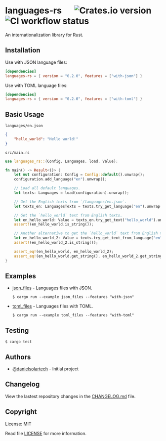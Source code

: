 # languages-rs &emsp; ![Crates.io version][crates.io] ![CI workflow status][CI]

[crates.io]: https://img.shields.io/crates/v/languages-rs
[CI]: https://img.shields.io/github/workflow/status/danielsolartech/languages-rs/CI

An internationalization library for Rust.

## Installation

Use with JSON language files:
```toml
[dependencies]
languages-rs = { version = "0.2.0", features = ["with-json"] }
```

Use with TOML language files:
```toml
[dependencies]
languages-rs = { version = "0.2.0", features = ["with-toml"] }
```

## Basic Usage
`languages/en.json`
```json
{
    "hello_world": "Hello world!"
}
```

`src/main.rs`
```rust
use languages_rs::{Config, Languages, load, Value};

fn main() -> Result<()> {
    let mut configuration: Config = Config::default().unwrap();
    configuration.add_language("en").unwrap();

    // Load all default languages.
    let texts: Languages = load(configuration).unwrap();

    // Get the English texts from `/languages/en.json`.
    let texts_en: LanguagesTexts = texts.try_get_language("en").unwrap();

    // Get the `hello_world` text from English texts.
    let en_hello_world: Value = texts_en.try_get_text("hello_world").unwrap();
    assert!(en_hello_world.is_string());

    // Another alternative to get the `hello_world` text from English texts is:
    let en_hello_world_2: Value = texts.try_get_text_from_language("en", "hello_world").unwrap();
    assert!(en_hello_world_2.is_string());

    assert_eq!(en_hello_world, en_hello_world_2);
    assert_eq!(en_hello_world.get_string(), en_hello_world_2.get_string());
}
```

## Examples

-   [json_files](./examples/json_files.rs) - Languages files with JSON.
    ```console
    $ cargo run --example json_files --features "with-json"
    ```

-   [toml_files](./examples/toml_files.rs) - Languages files with TOML.
    ```console
    $ cargo run --example toml_files --features "with-toml"
    ```

## Testing

```console
$ cargo test
```

## Authors

- [@danielsolartech](https://github.com/danielsolartech) - Initial project

## Changelog

View the lastest repository changes in the [CHANGELOG.md](./CHANGELOG.md) file.

## Copyright

License: MIT

Read file [LICENSE](./LICENSE) for more information.
